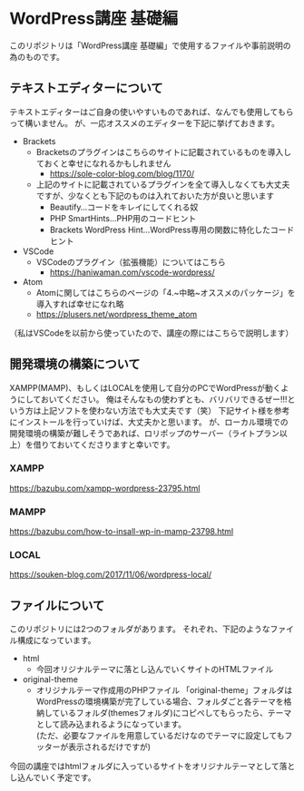 # WordPress講座 基礎編
このリポジトリは「WordPress講座 基礎編」で使用するファイルや事前説明の為のものです。

## テキストエディターについて
テキストエディターはご自身の使いやすいものであれば、なんでも使用してもらって構いません。
が、一応オススメのエディターを下記に挙げておきます。
* Brackets
    * Bracketsのプラグインはこちらのサイトに記載されているものを導入しておくと幸せになれるかもしれません
        * https://sole-color-blog.com/blog/1170/
    * 上記のサイトに記載されているプラグインを全て導入しなくても大丈夫ですが、少なくとも下記のものは入れておいた方が良いと思います
        * Beautify…コードをキレイにしてくれる奴
        * PHP SmartHints…PHP用のコードヒント
        * Brackets WordPress Hint…WordPress専用の関数に特化したコードヒント
* VSCode
    * VSCodeのプラグイン（拡張機能）についてはこちら
        * https://haniwaman.com/vscode-wordpress/
* Atom
    * Atomに関してはこちらのページの「4.~中略~オススメのパッケージ」を導入すれば幸せになれ略
    * https://plusers.net/wordpress_theme_atom

（私はVSCodeを以前から使っていたので、講座の際にはこちらで説明します）

## 開発環境の構築について

XAMPP(MAMP)、もしくはLOCALを使用して自分のPCでWordPressが動くようにしておいてください。
俺はそんなもの使わずとも、バリバリできるぜー!!!という方は上記ソフトを使わない方法でも大丈夫です（笑）
下記サイト様を参考にインストールを行っていけば、大丈夫かと思います。
が、ローカル環境での開発環境の構築が難しそうであれば、ロリポップのサーバー（ライトプラン以上）を借りておいてくださりますと幸いです。

### XAMPP
https://bazubu.com/xampp-wordpress-23795.html

### MAMPP
https://bazubu.com/how-to-insall-wp-in-mamp-23798.html

### LOCAL
https://souken-blog.com/2017/11/06/wordpress-local/


## ファイルについて
このリポジトリには2つのフォルダがあります。
それぞれ、下記のようなファイル構成になっています。
* html
   * 今回オリジナルテーマに落とし込んでいくサイトのHTMLファイル
* original-theme
   * オリジナルテーマ作成用のPHPファイル
「original-theme」フォルダはWordPressの環境構築が完了している場合、フォルダごと各テーマを格納しているフォルダ(themesフォルダ)にコピペしてもらったら、テーマとして読み込まれるようになっています。  
(ただ、必要なファイルを用意しているだけなのでテーマに設定してもフッターが表示されるだけですが)  
  
今回の講座ではhtmlフォルダに入っているサイトをオリジナルテーマとして落とし込んでいく予定です。
